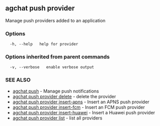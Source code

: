 ## agchat push provider

Manage push providers added to an application

### Options

```
  -h, --help   help for provider
```

### Options inherited from parent commands

```
  -v, --verbose   enable verbose output
```

### SEE ALSO

* [agchat push](agchat_push.md)	 - Manage push notifications
* [agchat push provider delete](agchat_push_provider_delete.md)	 - delete the provider
* [agchat push provider insert-apns](agchat_push_provider_insert-apns.md)	 - Insert an APNS push provider
* [agchat push provider insert-fcm](agchat_push_provider_insert-fcm.md)	 - Insert an FCM push provider
* [agchat push provider insert-huawei](agchat_push_provider_insert-huawei.md)	 - Insert a Huawei push provider
* [agchat push provider list](agchat_push_provider_list.md)	 - list all providers


